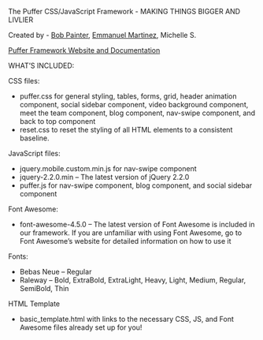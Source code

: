 The Puffer CSS/JavaScript Framework - MAKING THINGS BIGGER AND LIVLIER

Created by - [Bob Painter](http://www.kuroppi.com), [Emmanuel Martinez](http://github.com/egmartinez98), Michelle S.

[Puffer Framework Website and Documentation](http://www.strevival.com/puffer)

WHAT’S INCLUDED:

CSS files:

- puffer.css for general styling, tables, forms, grid, header animation component, social sidebar component, video background component, meet the team component, blog component, nav-swipe component, and back to top component
- reset.css to reset the styling of all HTML elements to a consistent baseline.

JavaScript files:

- jquery.mobile.custom.min.js for nav-swipe component
- jquery-2.2.0.min – The latest version of jQuery 2.2.0
- puffer.js for nav-swipe component, blog component, and social sidebar component

Font Awesome:
- font-awesome-4.5.0 – The latest version of Font Awesome is included in our framework. If you are unfamiliar with using Font Awesome, go to Font Awesome’s website for detailed information on how to use it

Fonts:

- Bebas Neue – Regular
- Raleway – Bold, ExtraBold, ExtraLight, Heavy, Light, Medium, Regular, SemiBold, Thin

HTML Template

- basic_template.html with links to the necessary CSS, JS, and Font Awesome files already set up for you!
